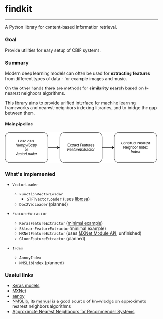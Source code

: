 # findkit

----

A Python library for content-based information retrieval.

### Goal

Provide utilities for easy setup of CBIR systems.

### Summary

Modern deep learning models can often be used for **extracting features** from different types of data - for example images and music.

On the other hands there are methods for **similarity search** based on k-nearest neighbors algorithms.

This library aims to provide unified interface for machine learning frameworks and nearest-neighbors indexing libraries, and to bridge the gap between them.

#### Main pipeline

![](resources/Pipeline%20Diagram.png)

### What's implemented

- `VectorLoader`
    - `FunctionVectorLoader`
        - `STFTVectorLoader` (uses [librosa](https://librosa.github.io/librosa/))
    - `Doc2VecLoader` (planned)

- `FeatureExtractor`
    - `KerasFeatureExtractor` ([minimal example](https://github.com/lambdaofgod/findkit/blob/master/examples/keras%20extractor%20%26%20annoy%20index.ipynb))
    - `SklearnFeatureExtractor`([minimal example](https://github.com/lambdaofgod/findkit/blob/master/examples/sklearn%20extractor%20%26%20annoy%20index.ipynb))
    - `MXNetFeatureExtractor` (uses [MXNet Module API](https://mxnet.apache.org/api/python/module/module.html), unfinished)
    - `GluonFeatureExtractor` (planned)
    
- `Index`
    - `AnnoyIndex`
    - `NMSLibIndex` (planned)
    
    
### Useful links

* [Keras models](https://keras.io/applications/)
* [MXNet](https://mxnet.apache.org)
* [annoy](https://github.com/spotify/annoy)
* [NMSLib](https://github.com/nmslib/nmslib/tree/master/python_bindings), its [manual](https://pdfs.semanticscholar.org/d9d8/744fa1c527780739a843fd825b669a372a24.pdf) is a good source of knowledge on approximate nearest neighbors algorithms
* [Approximate Nearest Neighbours for Recommender Systems](https://www.benfrederickson.com/approximate-nearest-neighbours-for-recommender-systems/)
